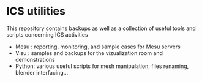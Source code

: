 # ICS utilities

This repository contains backups as well as a collection of useful tools and scripts concerning ICS activities

* Mesu : reporting, monitoring, and sample cases for Mesu servers
* Visu : samples and backups for the vizualization room and demonstrations
* Python: various useful scripts for mesh manipulation, files renaming, blender interfacing...
